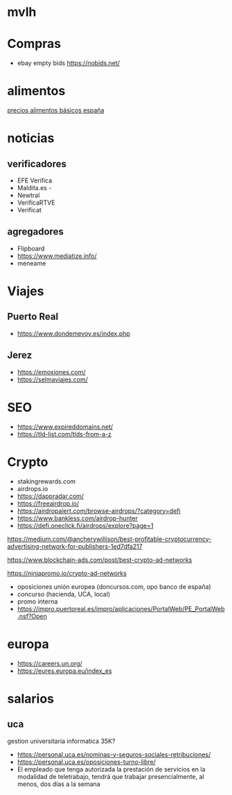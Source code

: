 # mvlh


# Compras
* ebay empty bids https://nobids.net/


# alimentos
[precios alimentos básicos españa](https://poy.es)

# noticias
## verificadores 
 - EFE Verifica
 - Maldita.es -
 - Newtral
 - VerificaRTVE 
 - Verificat
## agregadores
 - Flipboard  
 - https://www.mediatize.info/
 - meneame

# Viajes
## Puerto Real
- https://www.dondemevoy.es/index.php
## Jerez
- https://emoxiones.com/
- https://selmaviajes.com/

# SEO
- https://www.expireddomains.net/
- https://tld-list.com/tlds-from-a-z

# Crypto
- stakingrewards.com 
- airdrops.io
- https://dappradar.com/
- https://freeairdrop.io/
- https://airdropalert.com/browse-airdrops/?category=defi
- https://www.bankless.com/airdrop-hunter
- https://defi.oneclick.fi/airdrops/explore?page=1

https://medium.com/@ancherywillison/best-profitable-cryptocurrency-advertising-network-for-publishers-1ed7dfa217

https://www.blockchain-ads.com/post/best-crypto-ad-networks

https://ninjapromo.io/crypto-ad-networks


- oposiciones unión europea (doncursos.com, opo banco de españa)
- concurso (hacienda, UCA, local)
- promo interna
- https://impro.puertoreal.es/impro/aplicaciones/PortalWeb/PE_PortalWeb.nsf?Open
# europa
- https://careers.un.org/
- https://eures.europa.eu/index_es

# salarios
## uca
gestion universitaria informatica 35K?
- https://personal.uca.es/nominas-y-seguros-sociales-retribuciones/
- https://personal.uca.es/oposiciones-turno-libre/
- El empleado que tenga autorizada la prestación de servicios en la modalidad de teletrabajo, tendrá que trabajar presencialmente, al menos, dos días a la semana
